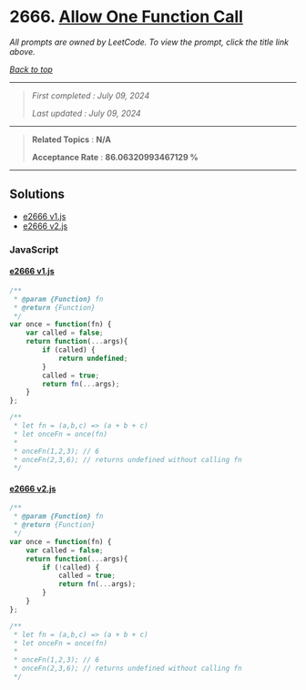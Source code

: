 # 2666. [Allow One Function Call](<https://leetcode.com/problems/allow-one-function-call>)

*All prompts are owned by LeetCode. To view the prompt, click the title link above.*

*[Back to top](<../README.md>)*

------

> *First completed : July 09, 2024*
>
> *Last updated : July 09, 2024*

------

> **Related Topics** : **N/A**
>
> **Acceptance Rate** : **86.06320993467129 %**

------

## Solutions

- [e2666 v1.js](<../my-submissions/e2666 v1.js>)
- [e2666 v2.js](<../my-submissions/e2666 v2.js>)
### JavaScript
#### [e2666 v1.js](<../my-submissions/e2666 v1.js>)
```JavaScript
/**
 * @param {Function} fn
 * @return {Function}
 */
var once = function(fn) {
    var called = false;
    return function(...args){
        if (called) {
            return undefined;
        }
        called = true;
        return fn(...args);
    }
};

/**
 * let fn = (a,b,c) => (a + b + c)
 * let onceFn = once(fn)
 *
 * onceFn(1,2,3); // 6
 * onceFn(2,3,6); // returns undefined without calling fn
 */

```

#### [e2666 v2.js](<../my-submissions/e2666 v2.js>)
```JavaScript
/**
 * @param {Function} fn
 * @return {Function}
 */
var once = function(fn) {
    var called = false;
    return function(...args){
        if (!called) {
            called = true;
            return fn(...args);
        }
    }
};

/**
 * let fn = (a,b,c) => (a + b + c)
 * let onceFn = once(fn)
 *
 * onceFn(1,2,3); // 6
 * onceFn(2,3,6); // returns undefined without calling fn
 */

```

